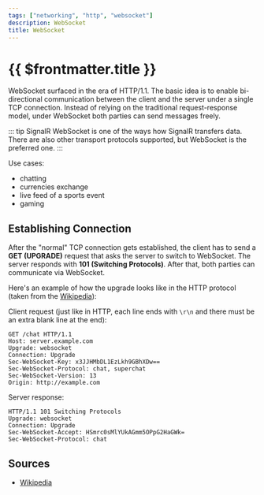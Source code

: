 ```yaml
---
tags: ["networking", "http", "websocket"]
description: WebSocket
title: WebSocket
---
```


# {{ $frontmatter.title }}

WebSocket surfaced in the era of HTTP/1.1. The basic idea is to enable
bi-directional communication between the client and the server under a single
TCP connection. Instead of relying on the traditional request-response model,
under WebSocket both parties can send messages freely.

::: tip SignalR
WebSocket is one of the ways how SignalR transfers data. There are also other
transport protocols supported, but WebSocket is the preferred one.
:::

Use cases:

- chatting
- currencies exchange
- live feed of a sports event
- gaming

## Establishing Connection

After the "normal" TCP connection gets established, the client has to send a
**GET (UPGRADE)** request that asks the server to switch to WebSocket. The
server responds with **101 (Switching Protocols)**. After that, both parties can
communicate via WebSocket.

Here's an example of how the upgrade looks like in the HTTP protocol (taken from
the [Wikipedia](https://en.wikipedia.org/wiki/WebSocket)):

Client request (just like in HTTP, each line ends with `\r\n` and there must be
an extra blank line at the end):

```
GET /chat HTTP/1.1
Host: server.example.com
Upgrade: websocket
Connection: Upgrade
Sec-WebSocket-Key: x3JJHMbDL1EzLkh9GBhXDw==
Sec-WebSocket-Protocol: chat, superchat
Sec-WebSocket-Version: 13
Origin: http://example.com
```

Server response:

```
HTTP/1.1 101 Switching Protocols
Upgrade: websocket
Connection: Upgrade
Sec-WebSocket-Accept: HSmrc0sMlYUkAGmm5OPpG2HaGWk=
Sec-WebSocket-Protocol: chat
```

## Sources

- [Wikipedia](https://en.wikipedia.org/wiki/WebSocket)